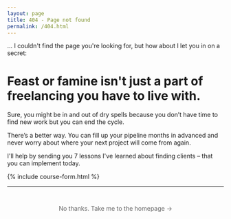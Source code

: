 ```yaml
---
layout: page
title: 404 - Page not found
permalink: /404.html
---
```


	
... I couldn't find the page you're looking for, but how about I let you in on a secret:

# Feast or famine isn't just a part of freelancing you have to live with.
Sure, you might be in and out of dry spells because you don’t have time to find new work but you can end the cycle. 

There’s a better way. You can fill up your pipeline months in advanced and never worry about where your next project will come from again.

I'll help by sending you 7 lessons I've learned about finding clients – that you can implement today. 

{% include course-form.html %}

---


<p style="margin: 3em 0 5em; text-align:center;"><a href="/" style="color: #666; text-decoration: none;">No thanks. Take me to the homepage &rarr;</a></p>